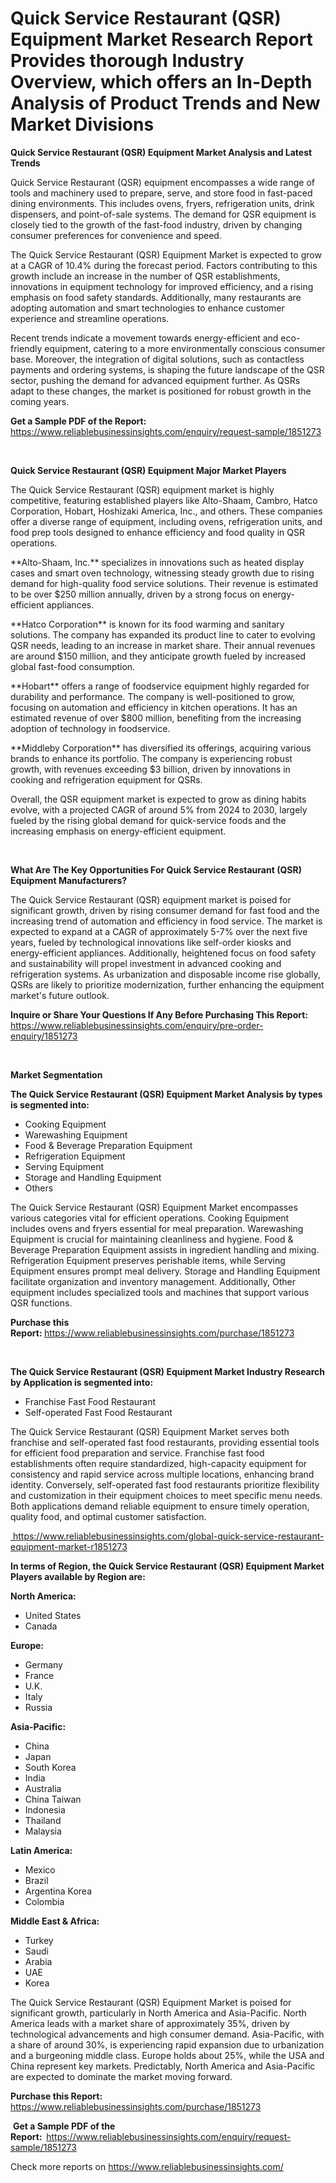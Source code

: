 <p><h1>Quick Service Restaurant (QSR) Equipment Market Research Report Provides thorough Industry Overview, which offers an In-Depth Analysis of Product Trends and New Market Divisions</h1></p><p><strong>Quick Service Restaurant (QSR) Equipment Market Analysis and Latest Trends</strong></p>
<p><p>Quick Service Restaurant (QSR) equipment encompasses a wide range of tools and machinery used to prepare, serve, and store food in fast-paced dining environments. This includes ovens, fryers, refrigeration units, drink dispensers, and point-of-sale systems. The demand for QSR equipment is closely tied to the growth of the fast-food industry, driven by changing consumer preferences for convenience and speed.</p><p>The Quick Service Restaurant (QSR) Equipment Market is expected to grow at a CAGR of 10.4% during the forecast period. Factors contributing to this growth include an increase in the number of QSR establishments, innovations in equipment technology for improved efficiency, and a rising emphasis on food safety standards. Additionally, many restaurants are adopting automation and smart technologies to enhance customer experience and streamline operations.</p><p>Recent trends indicate a movement towards energy-efficient and eco-friendly equipment, catering to a more environmentally conscious consumer base. Moreover, the integration of digital solutions, such as contactless payments and ordering systems, is shaping the future landscape of the QSR sector, pushing the demand for advanced equipment further. As QSRs adapt to these changes, the market is positioned for robust growth in the coming years.</p></p>
<p><strong>Get a Sample PDF of the Report:&nbsp;</strong> <a href="https://www.reliablebusinessinsights.com/enquiry/request-sample/1851273?utm_campaign=2774&utm_medium=2&utm_source=Github&utm_content=ia&utm_term=28022025&utm_id=quick-service-restaurant-qsr-equipment">https://www.reliablebusinessinsights.com/enquiry/request-sample/1851273</a></p>
<p>&nbsp;</p>
<p><strong>Quick Service Restaurant (QSR) Equipment Major Market Players</strong></p>
<p><p>The Quick Service Restaurant (QSR) equipment market is highly competitive, featuring established players like Alto-Shaam, Cambro, Hatco Corporation, Hobart, Hoshizaki America, Inc., and others. These companies offer a diverse range of equipment, including ovens, refrigeration units, and food prep tools designed to enhance efficiency and food quality in QSR operations.</p><p>**Alto-Shaam, Inc.** specializes in innovations such as heated display cases and smart oven technology, witnessing steady growth due to rising demand for high-quality food service solutions. Their revenue is estimated to be over $250 million annually, driven by a strong focus on energy-efficient appliances.</p><p>**Hatco Corporation** is known for its food warming and sanitary solutions. The company has expanded its product line to cater to evolving QSR needs, leading to an increase in market share. Their annual revenues are around $150 million, and they anticipate growth fueled by increased global fast-food consumption.</p><p>**Hobart** offers a range of foodservice equipment highly regarded for durability and performance. The company is well-positioned to grow, focusing on automation and efficiency in kitchen operations. It has an estimated revenue of over $800 million, benefiting from the increasing adoption of technology in foodservice.</p><p>**Middleby Corporation** has diversified its offerings, acquiring various brands to enhance its portfolio. The company is experiencing robust growth, with revenues exceeding $3 billion, driven by innovations in cooking and refrigeration equipment for QSRs.</p><p>Overall, the QSR equipment market is expected to grow as dining habits evolve, with a projected CAGR of around 5% from 2024 to 2030, largely fueled by the rising global demand for quick-service foods and the increasing emphasis on energy-efficient equipment.</p></p>
<p>&nbsp;</p>
<p><strong>What Are The Key Opportunities For Quick Service Restaurant (QSR) Equipment Manufacturers?</strong></p>
<p><p>The Quick Service Restaurant (QSR) equipment market is poised for significant growth, driven by rising consumer demand for fast food and the increasing trend of automation and efficiency in food service. The market is expected to expand at a CAGR of approximately 5-7% over the next five years, fueled by technological innovations like self-order kiosks and energy-efficient appliances. Additionally, heightened focus on food safety and sustainability will propel investment in advanced cooking and refrigeration systems. As urbanization and disposable income rise globally, QSRs are likely to prioritize modernization, further enhancing the equipment market's future outlook.</p></p>
<p><strong>Inquire or Share Your Questions If Any Before Purchasing This Report:</strong> <a href="https://www.reliablebusinessinsights.com/enquiry/pre-order-enquiry/1851273?utm_campaign=2774&utm_medium=2&utm_source=Github&utm_content=ia&utm_term=28022025&utm_id=quick-service-restaurant-qsr-equipment">https://www.reliablebusinessinsights.com/enquiry/pre-order-enquiry/1851273</a></p>
<p>&nbsp;</p>
<p><strong>Market Segmentation</strong></p>
<p><strong>The Quick Service Restaurant (QSR) Equipment Market Analysis by types is segmented into:</strong></p>
<p><ul><li>Cooking Equipment</li><li>Warewashing Equipment</li><li>Food & Beverage Preparation Equipment</li><li>Refrigeration Equipment</li><li>Serving Equipment</li><li>Storage and Handling Equipment</li><li>Others</li></ul></p>
<p><p>The Quick Service Restaurant (QSR) Equipment Market encompasses various categories vital for efficient operations. Cooking Equipment includes ovens and fryers essential for meal preparation. Warewashing Equipment is crucial for maintaining cleanliness and hygiene. Food & Beverage Preparation Equipment assists in ingredient handling and mixing. Refrigeration Equipment preserves perishable items, while Serving Equipment ensures prompt meal delivery. Storage and Handling Equipment facilitate organization and inventory management. Additionally, Other equipment includes specialized tools and machines that support various QSR functions.</p></p>
<p><strong>Purchase this Report:&nbsp;</strong><a href="https://www.reliablebusinessinsights.com/purchase/1851273?utm_campaign=2774&utm_medium=2&utm_source=Github&utm_content=ia&utm_term=28022025&utm_id=quick-service-restaurant-qsr-equipment">https://www.reliablebusinessinsights.com/purchase/1851273</a></p>
<p>&nbsp;</p>
<p><strong>The Quick Service Restaurant (QSR) Equipment Market Industry Research by Application is segmented into:</strong></p>
<p><ul><li>Franchise Fast Food Restaurant</li><li>Self-operated Fast Food Restaurant</li></ul></p>
<p><p>The Quick Service Restaurant (QSR) Equipment Market serves both franchise and self-operated fast food restaurants, providing essential tools for efficient food preparation and service. Franchise fast food establishments often require standardized, high-capacity equipment for consistency and rapid service across multiple locations, enhancing brand identity. Conversely, self-operated fast food restaurants prioritize flexibility and customization in their equipment choices to meet specific menu needs. Both applications demand reliable equipment to ensure timely operation, quality food, and optimal customer satisfaction.</p></p>
<p><a href="https://www.reliablebusinessinsights.com/global-quick-service-restaurant-equipment-market-r1851273?utm_campaign=2774&utm_medium=2&utm_source=Github&utm_content=ia&utm_term=28022025&utm_id=quick-service-restaurant-qsr-equipment">&nbsp;https://www.reliablebusinessinsights.com/global-quick-service-restaurant-equipment-market-r1851273</a></p>
<p><strong>In terms of Region, the Quick Service Restaurant (QSR) Equipment Market Players available by Region are:</strong></p>
<p>
    <p> <strong> North America: </strong>
        <ul>
            <li>United States</li>
            <li>Canada</li>
        </ul>
        </p> 
    <p> <strong> Europe: </strong>
        <ul>
            <li>Germany</li>
            <li>France</li>
            <li>U.K.</li>
            <li>Italy</li>
            <li>Russia</li>
        </ul>
        </p> 
    <p> <strong> Asia-Pacific: </strong>
        <ul>
            <li>China</li>
            <li>Japan</li>
            <li>South Korea</li>
            <li>India</li>
            <li>Australia</li>
            <li>China Taiwan</li>
            <li>Indonesia</li>
            <li>Thailand</li>
            <li>Malaysia</li>
        </ul>
        </p> 
    <p> <strong> Latin America: </strong>
        <ul>
            <li>Mexico</li>
            <li>Brazil</li>
            <li>Argentina Korea</li>
            <li>Colombia</li>
        </ul>
        </p> 
    <p> <strong> Middle East & Africa: </strong>
        <ul>
            <li>Turkey</li>
            <li>Saudi</li>
            <li>Arabia</li>
            <li>UAE</li>
            <li>Korea</li>
        </ul>
    </p>
    </p>
<p><p>The Quick Service Restaurant (QSR) Equipment Market is poised for significant growth, particularly in North America and Asia-Pacific. North America leads with a market share of approximately 35%, driven by technological advancements and high consumer demand. Asia-Pacific, with a share of around 30%, is experiencing rapid expansion due to urbanization and a burgeoning middle class. Europe holds about 25%, while the USA and China represent key markets. Predictably, North America and Asia-Pacific are expected to dominate the market moving forward.</p></p>
<p><strong>Purchase this Report: </strong><a href="https://www.reliablebusinessinsights.com/purchase/1851273?utm_campaign=2774&utm_medium=2&utm_source=Github&utm_content=ia&utm_term=28022025&utm_id=quick-service-restaurant-qsr-equipment">https://www.reliablebusinessinsights.com/purchase/1851273</a></p>
<p>&nbsp;<strong>Get a Sample PDF of the Report:&nbsp;&nbsp;</strong><a href="https://www.reliablebusinessinsights.com/enquiry/request-sample/1851273?utm_campaign=2774&utm_medium=2&utm_source=Github&utm_content=ia&utm_term=28022025&utm_id=quick-service-restaurant-qsr-equipment">https://www.reliablebusinessinsights.com/enquiry/request-sample/1851273</a></p>
<p><strong></strong></p>
<p>Check more reports on <a href="https://www.reliablebusinessinsights.com/?utm_campaign=2774&utm_medium=2&utm_source=Github&utm_content=ia&utm_term=28022025&utm_id=quick-service-restaurant-qsr-equipment">https://www.reliablebusinessinsights.com/</a></p>